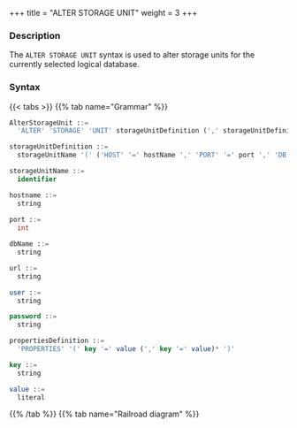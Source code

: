 +++
title = "ALTER STORAGE UNIT"
weight = 3
+++

### Description

The `ALTER STORAGE UNIT` syntax is used to alter storage units for the currently selected logical database.

### Syntax

{{< tabs >}}
{{% tab name="Grammar" %}}
```sql
AlterStorageUnit ::=
  'ALTER' 'STORAGE' 'UNIT' storageUnitDefinition (',' storageUnitDefinition)*

storageUnitDefinition ::=
  storageUnitName '(' ('HOST' '=' hostName ',' 'PORT' '=' port ',' 'DB' '=' dbName | 'URL' '=' url) ',' 'USER' '=' user (',' 'PASSWORD' '=' password)? (',' propertiesDefinition)?')'

storageUnitName ::=
  identifier

hostname ::=
  string
    
port ::=
  int

dbName ::=
  string

url ::=
  string

user ::=
  string

password ::=
  string

propertiesDefinition ::=
  'PROPERTIES' '(' key '=' value (',' key '=' value)* ')'

key ::=
  string

value ::=
  literal
```
{{% /tab %}}
{{% tab name="Railroad diagram" %}}
<iframe frameborder="0" name="diagram" id="diagram" width="100%" height="100%"></iframe>
{{% /tab %}}
{{< /tabs >}}

### Supplement

- Before altering the storage units, please confirm that a database exists in Proxy, and execute the `use` command to
  successfully select a database;
- `ALTER STORAGE UNIT` is not allowed to change the real data source associated with this storageUnit;
- `ALTER STORAGE UNIT` will switch the connection pool. This operation may affect the ongoing business, please use it with
  caution;
- `storageUnitName` is case-sensitive;
- `storageUnitName` needs to be unique within the current database;
- `storageUnitName` name only allows letters, numbers and `_`, and must start with a letter;
- `poolProperty` is used to customize connection pool parameters, `key` must be the same as the connection pool
  parameter name.

### Example

- Alter storage unit using standard mode

```sql
ALTER STORAGE UNIT ds_0 (
    HOST=127.0.0.1,
    PORT=3306,
    DB=db_0,
    USER=root,
    PASSWORD=root
);
```

- Alter storage unit and set connection pool parameters using standard mode

```sql
ALTER STORAGE UNIT ds_0 (
    HOST=127.0.0.1,
    PORT=3306,
    DB=db_1,
    USER=root,
    PASSWORD=root
    PROPERTIES("maximumPoolSize"=10)
);
```

- Alter storage unit and set connection pool parameters using URL patterns

```sql
ALTER STORAGE UNIT ds_0 (
    URL="jdbc:mysql://127.0.0.1:3306/db_2?serverTimezone=UTC&useSSL=false",
    USER=root,
    PASSWORD=root,
    PROPERTIES("maximumPoolSize"=10,"idleTimeout"="30000")
);
```

### Reserved word

`ALTER`, `STORAGE`, `UNIT`, `HOST`, `PORT`, `DB`, `USER`, `PASSWORD`, `PROPERTIES`, `URL`

### Related links

- [Reserved word](/en/reference/distsql/syntax/reserved-word/)
